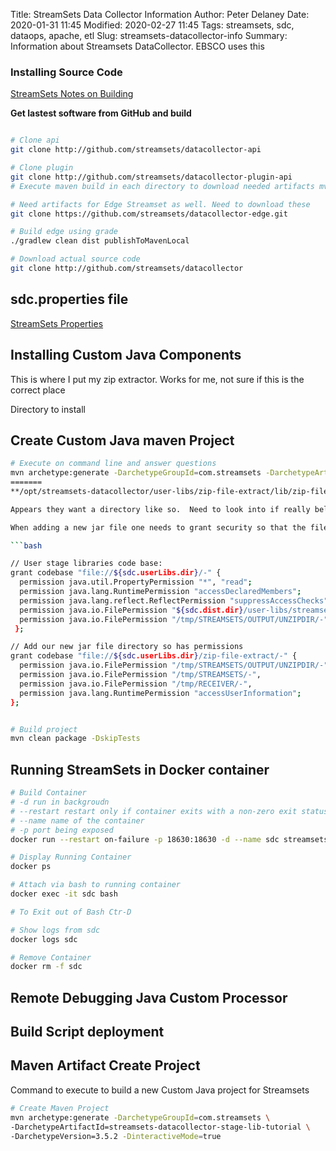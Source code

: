 Title:  StreamSets Data Collector Information
Author: Peter Delaney 
Date: 2020-01-31 11:45
Modified: 2020-02-27 11:45
Tags: streamsets, sdc, dataops, apache, etl
Slug: streamsets-datacollector-info 
Summary: Information about Streamsets DataCollector.  EBSCO uses this   


### Installing Source Code  

[StreamSets Notes on Building](https://github.com/streamsets/datacollector/blob/master/BUILD.md)

**Get lastest software from GitHub and build**
```bash

# Clone api
git clone http://github.com/streamsets/datacollector-api

# Clone plugin
git clone http://github.com/streamsets/datacollector-plugin-api
# Execute maven build in each directory to download needed artifacts mvn clean install -DskipTests

# Need artifacts for Edge Streamset as well. Need to download these
git clone https://github.com/streamsets/datacollector-edge.git

# Build edge using grade
./gradlew clean dist publishToMavenLocal

# Download actual source code
git clone http://github.com/streamsets/datacollector

```


## sdc.properties file
[StreamSets Properties](https://streamsets.com/documentation/datacollector/latest/help/datacollector/UserGuide/Configuration/DCConfig.html#task_lxk_kjw_1r)


## Installing Custom Java Components

This is where I put my zip extractor.  Works for me, not sure if this is the correct place

Directory to install 


## Create Custom Java maven Project
```bash
# Execute on command line and answer questions
mvn archetype:generate -DarchetypeGroupId=com.streamsets -DarchetypeArtifactId=streamsets-datacollector-stage-lib-tutorial -DarchetypeVersion=2.1.0.0 -DinteractiveMode=true
=======
**/opt/streamsets-datacollector/user-libs/zip-file-extract/lib/zip-file-extract-1.0-SNAPSHOT.jar**

Appears they want a directory like so.  Need to look into if really belongs there

When adding a new jar file one needs to grant security so that the file can be read by sdc in **/etc/sdc/sdc-security-policy** file need to add following entry

```bash

// User stage libraries code base:
grant codebase "file://${sdc.userLibs.dir}/-" {
  permission java.util.PropertyPermission "*", "read";
  permission java.lang.RuntimePermission "accessDeclaredMembers";
  permission java.lang.reflect.ReflectPermission "suppressAccessChecks";
  permission java.io.FilePermission "${sdc.dist.dir}/user-libs/streamsets-datacollector-dev-lib/lib/*", "read";
  permission java.io.FilePermission "/tmp/STREAMSETS/OUTPUT/UNZIPDIR/-", "read,write,delete";
 };

// Add our new jar file directory so has permissions
grant codebase "file://${sdc.userLibs.dir}/zip-file-extract/-" {
  permission java.io.FilePermission "/tmp/STREAMSETS/OUTPUT/UNZIPDIR/-", "read,write,execute,delete";
  permission java.io.FilePermission "/tmp/STREAMSETS/-",                 "read,write,execute,delete";
  permission java.io.FilePermission "/tmp/RECEIVER/-",                   "read,write,execute,delete";
  permission java.lang.RuntimePermission "accessUserInformation";
};


# Build project
mvn clean package -DskipTests
```

## Running StreamSets in Docker container
```bash
# Build Container
# -d run in backgroudn
# --restart restart only if container exits with a non-zero exit status
# --name name of the container
# -p port being exposed
docker run --restart on-failure -p 18630:18630 -d --name sdc streamsets/datacollector

# Display Running Container
docker ps

# Attach via bash to running container
docker exec -it sdc bash

# To Exit out of Bash Ctr-D

# Show logs from sdc
docker logs sdc

# Remove Container
docker rm -f sdc
```

## Remote Debugging Java Custom Processor

## Build Script deployment

## Maven Artifact Create Project
Command to execute to build a new Custom Java project for Streamsets
```bash
# Create Maven Project
mvn archetype:generate -DarchetypeGroupId=com.streamsets \
-DarchetypeArtifactId=streamsets-datacollector-stage-lib-tutorial \
-DarchetypeVersion=3.5.2 -DinteractiveMode=true
```





